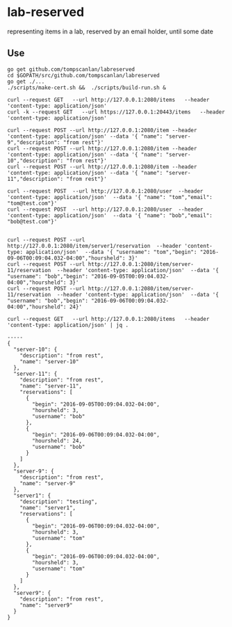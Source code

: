 # lab-reserved
representing items in a lab, reserved by an email holder, until some date


## Use

    go get github.com/tompscanlan/labreserved
    cd $GOPATH/src/github.com/tompscanlan/labreserved
    go get ./...
    ./scripts/make-cert.sh &&  ./scripts/build-run.sh &

    curl --request GET   --url http://127.0.0.1:2080/items   --header 'content-type: application/json'
    curl -k --request GET   --url https://127.0.0.1:20443/items   --header 'content-type: application/json'

    curl --request POST --url http://127.0.0.1:2080/item --header 'content-type: application/json' --data '{ "name": "server-9","description": "from rest"}'
    curl --request POST --url http://127.0.0.1:2080/item --header 'content-type: application/json' --data '{ "name": "server-10","description": "from rest"}'
    curl --request POST --url http://127.0.0.1:2080/item --header 'content-type: application/json' --data '{ "name": "server-11","description": "from rest"}'

    curl --request POST  --url http://127.0.0.1:2080/user  --header 'content-type: application/json'  --data '{ "name": "tom","email": "tom@test.com"}'
    curl --request POST  --url http://127.0.0.1:2080/user  --header 'content-type: application/json'  --data '{ "name": "bob","email": "bob@test.com"}'


    curl --request POST --url http://127.0.0.1:2080/item/server1/reservation  --header 'content-type: application/json'  --data '{ "username": "tom","begin": "2016-09-06T00:09:04.032-04:00","hoursheld": 3}'
    curl --request POST --url http://127.0.0.1:2080/item/server-11/reservation  --header 'content-type: application/json'  --data '{ "username": "bob","begin": "2016-09-05T00:09:04.032-04:00","hoursheld": 3}'
    curl --request POST --url http://127.0.0.1:2080/item/server-11/reservation  --header 'content-type: application/json'  --data '{ "username": "bob","begin": "2016-09-06T00:09:04.032-04:00","hoursheld": 24}'

    curl --request GET   --url http://127.0.0.1:2080/items   --header 'content-type: application/json' | jq .

    -----
    {
      "server-10": {
        "description": "from rest",
        "name": "server-10"
      },
      "server-11": {
        "description": "from rest",
        "name": "server-11",
        "reservations": [
          {
            "begin": "2016-09-05T00:09:04.032-04:00",
            "hoursheld": 3,
            "username": "bob"
          },
          {
            "begin": "2016-09-06T00:09:04.032-04:00",
            "hoursheld": 24,
            "username": "bob"
          }
        ]
      },
      "server-9": {
        "description": "from rest",
        "name": "server-9"
      },
      "server1": {
        "description": "testing",
        "name": "server1",
        "reservations": [
          {
            "begin": "2016-09-06T00:09:04.032-04:00",
            "hoursheld": 3,
            "username": "tom"
          },
          {
            "begin": "2016-09-06T00:09:04.032-04:00",
            "hoursheld": 3,
            "username": "tom"
          }
        ]
      },
      "server9": {
        "description": "from rest",
        "name": "server9"
      }
    }
